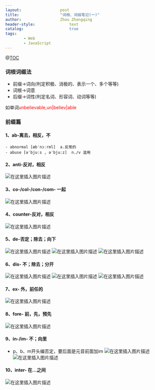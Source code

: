 ```yaml
---
layout:					post
title:					"词根、词缀笔记(一)"
author:					Zhou Zhongqing
header-style:				text
catalog:					true
tags:
		- Web
		- JavaScript
---
```

@[TOC](目录)
### 词根词缀法
- 前缀->词向(判定积极、消极的、表示一个、多个等等)
- 词根->词意
- 后缀->词性(判定名词、形容词、动词等等)

如单词<font color="red">unbelievable,un|believ|able</font>
### 前缀篇
#### 1、ab-离去，相反，不
	- abnormal [æbˈnɔːrml]  a.反常的
	- abuse [əˈbjuːs , əˈbjuːz]  n./v 滥用

#### 2、anti-反对，相反
![在这里插入图片描述](https://i-blog.csdnimg.cn/blog_migrate/be7ecf99a3fb422daf5e2353d22b51e3.png)
#### 3、co-/col-/con-/com- 一起
![在这里插入图片描述](https://i-blog.csdnimg.cn/blog_migrate/a6065e8babc00a5db0eacfb85cf2064d.png)
#### 4、counter-反对，相反
![在这里插入图片描述](https://i-blog.csdnimg.cn/blog_migrate/5836d38e57c15bfa7157f36ebba2c527.png)
#### 5、de-否定；除去；向下
![在这里插入图片描述](https://i-blog.csdnimg.cn/blog_migrate/9ea1230ca1a35de59ef61f64149943d2.png)
![在这里插入图片描述](https://i-blog.csdnimg.cn/blog_migrate/7c13ca99abc6ef63fb1345f4a63dfcb8.png)
![在这里插入图片描述](https://i-blog.csdnimg.cn/blog_migrate/f86e5b91343220c37f70d3a0a8918235.png)

#### 6、dis- 不；除去；分开
![在这里插入图片描述](https://i-blog.csdnimg.cn/blog_migrate/8731ed6079c0eac1676c2a11238a88cf.png)
![在这里插入图片描述](https://i-blog.csdnimg.cn/blog_migrate/b772fc0079c128dd204a06a3150e0d28.png)
![在这里插入图片描述](https://i-blog.csdnimg.cn/blog_migrate/61f6483ded43ccd4f526c378a48260fa.png)
#### 7、ex- 外，前任的
![在这里插入图片描述](https://i-blog.csdnimg.cn/blog_migrate/b6e99fca415d21395236bc195b4d9921.png)
#### 8、fore- 前，先，预先
![在这里插入图片描述](https://i-blog.csdnimg.cn/blog_migrate/53f4b3ed46e9ced35447d82e0558daae.png)
#### 9、in-/im- 不；向里   
- p、b、m开头编否定，要后面是元音前面加im
![在这里插入图片描述](https://i-blog.csdnimg.cn/blog_migrate/4d5534c17b56174b9ce4238988fd8482.png)
![在这里插入图片描述](https://i-blog.csdnimg.cn/blog_migrate/6b1c9b1e03e578951d9afc66d7c9a5f2.png)
#### 10、inter- 在...之间
![在这里插入图片描述](https://i-blog.csdnimg.cn/blog_migrate/10cc72affa2a633d8e1699b1ffad6eb3.png)